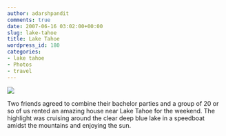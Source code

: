 ```yaml
---
author: adarshpandit
comments: true
date: 2007-06-16 03:02:00+00:00
slug: lake-tahoe
title: Lake Tahoe
wordpress_id: 180
categories:
- lake tahoe
- Photos
- travel
---
```


[![](http://activationenergy.files.wordpress.com/2007/06/img_5879.jpg?w=300)](http://activationenergy.files.wordpress.com/2007/06/img_5879.jpg)

Two friends agreed to combine their bachelor parties and a group of 20 or so of us rented an amazing house near Lake Tahoe for the weekend.
The highlight was cruising around the clear deep blue lake in a speedboat amidst the mountains and enjoying the sun.
